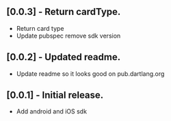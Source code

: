 ## [0.0.3] - Return cardType.

* Return card type
* Update pubspec remove sdk version

## [0.0.2] - Updated readme.

* Update readme so it looks good on pub.dartlang.org

## [0.0.1] - Initial release.

* Add android and iOS sdk
